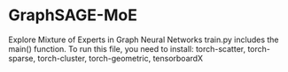 # GraphSAGE-MoE
Explore Mixture of Experts in Graph Neural Networks
train.py includes the main() function.
To run this file, you need to install:
torch-scatter, torch-sparse, torch-cluster, torch-geometric, tensorboardX
